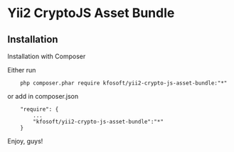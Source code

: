 # Yii2 CryptoJS Asset Bundle
## Installation

Installation with Composer

Either run
~~~
    php composer.phar require kfosoft/yii2-crypto-js-asset-bundle:"*"
~~~
or add in composer.json
~~~
    "require": {
        ...
        "kfosoft/yii2-crypto-js-asset-bundle":"*"
    }
~~~

Enjoy, guys!
